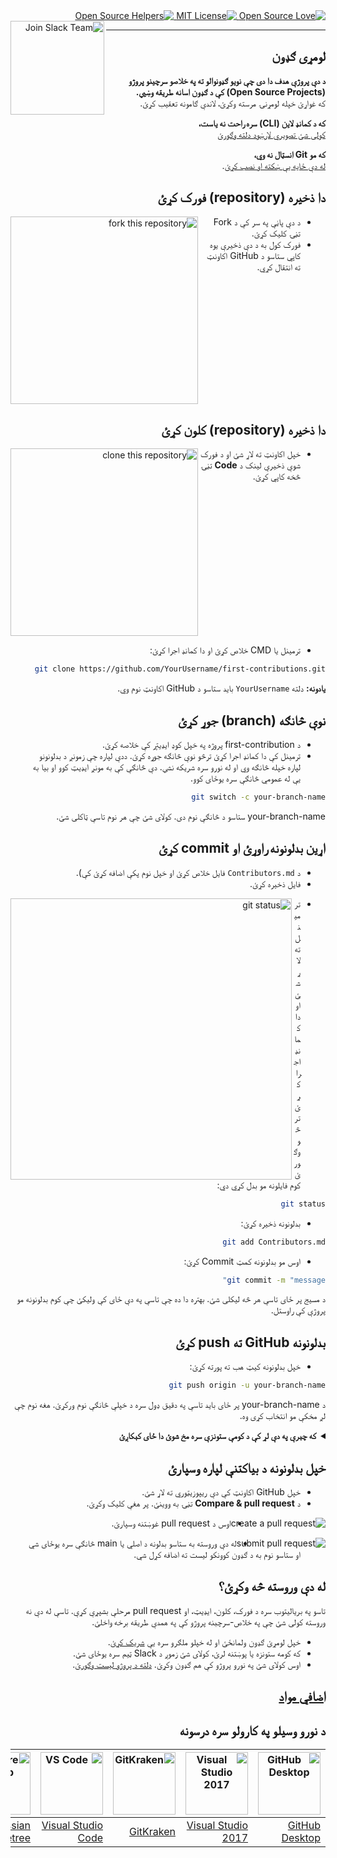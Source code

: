 <div dir="rtl" lang="ps">

<a href="https://github.com/ellerbrock/open-source-badges/">
  <img src="https://badges.frapsoft.com/os/v1/open-source.svg?v=103" alt="Open Source Love" />
</a>
<a href="https://opensource.org/licenses/MIT">
  <img src="https://img.shields.io/badge/License-MIT-green.svg" alt="MIT License" />
</a>
<a href="https://www.codetriage.com/roshanjossey/first-contributions">
  <img src="https://www.codetriage.com/roshanjossey/first-contributions/badges/users.svg" alt="Open Source Helpers" />
</a>
<a href="https://join.slack.com/t/firstcontributors/shared_invite/zt-1hg51qkgm-Xc7HxhsiPYNN3ofX2_I8FA">
  <img align="left" width="150" src="https://firstcontributions.github.io/assets/Readme/join-slack-team.png" alt="Join Slack Team" />
</a>

---

## لومړی ګډون

**د دې پروژې هدف دا دی چې نویو ګډونوالو ته په خلاصو سرچینو پروژو (Open Source Projects) کې د ګډون اسانه طریقه وښيي.**  
که غواړئ خپله لومړنۍ مرسته وکړئ، لاندې ګامونه تعقیب کړئ.

**که د کمانډ لاین (CLI) سره راحت نه یاست،**  
[کولی شئ تصویري لارښود دلته وګورئ](https://github.com/firstcontributions/first-contributions#tutorials-using-other-tools)

**که مو Git انسټال نه وي،**  
[له دې ځایه یې ښکته او نصب کړئ](https://help.github.com/articles/set-up-git/).

## دا ذخیره (repository) فورک کړئ

<img align="left" width="300" src="https://firstcontributions.github.io/assets/Readme/fork.png" alt="fork this repository" />

- د دې پاڼې په سر کې د Fork تڼۍ کلیک کړئ.
- فورک کول به د دې ذخیرې یوه کاپي ستاسو د GitHub اکاونټ ته انتقال کړي.

<br clear="all"/>

## دا ذخیره (repository) کلون کړئ

<img align="left" width="300" src="https://firstcontributions.github.io/assets/Readme/clone.png" alt="clone this repository" />

- خپل اکاونټ ته لاړ شئ او د فورک شوې ذخیرې لینک د **Code** تڼۍ څخه کاپي کړئ.

<br clear="all"/>

- ترمینل یا CMD خلاص کړئ او دا کمانډ اجرا کړئ:

```bash
git clone https://github.com/YourUsername/first-contributions.git
```

**یادونه:** دلته `YourUsername` باید ستاسو د GitHub اکاونټ نوم وي.

## نوې څانګه (branch) جوړ کړئ

- د first-contribution پروژه په خپل کوډ ایډیټر کې خلاصه کړئ.
- ترمینل کې دا کمانډ اجرا کړئ ترڅو نوې څانګه جوړه کړئ. ددې لپاره چې زمونږ د بدلونونو لپاره خپله څانګه وي او له نورو سره شریکه نشي. دې څانګې کې به مونږ ایډیټ کوو او بیا به یې له عمومي څانګې سره یوځای کوو.

```bash
git switch -c your-branch-name
```

your-branch-name ستاسو د څانګې نوم دی. کولای شئ چې هر نوم تاسې ټاکلی شئ.

## اړین بدلونونه راوړئ او commit کړئ

- د `Contributors.md` فایل خلاص کړئ او خپل نوم پکې اضافه کړئ کې).
- فایل ذخیره کړئ.

<img align="left" width="450" src="https://firstcontributions.github.io/assets/Readme/git-status.png" alt="git status" />

- ترمینل ته لاړ شئ او دا کمانډ اجرا کړئ ترڅو وګورئ کوم فایلونه مو بدل کړي دي:

```bash
git status
```

- بدلونونه ذخیره کړئ:

```bash
git add Contributors.md
```

- اوس مو بدلونونه کمټ Commit کړئ:

```bash
git commit -m "message"
```

د مسیج پر ځای تاسې هر څه لیکلی شئ. بهتره دا ده چې تاسې په دې ځای کې ولیکئ چې کوم بدلونونه مو پروژې کې راوستل.

## بدلونونه GitHub ته push کړئ

- خپل بدلونونه کیټ هب ته پورته کړئ:

```bash
git push origin -u your-branch-name
```

د your-branch-name پر ځای باید تاسې په دقیق ډول سره د خپلې څانګې نوم ورکړئ. هغه نوم چې لږ مخکې مو انتخاب کړی وه.

<details align="right" dir="rtl">
<summary><strong>که چېرې په دې لړ کې د کومې ستونزې سره مخ شوئ دا ځای کېکاږئ</strong></summary>

که چېرته ستاسې ستونزه داسي وي.

<div dir="ltr">
<pre>
remote: Support for password authentication was removed on August 13, 2021. Please use a personal access token instead.
remote: Please see https://github.blog/2020-12-15-token-authentication-requirements-for-git-operations/ for more information.
fatal: Authentication failed for 'https://github.com/&lt;your-username&gt;/first-contributions.git/
</pre>
<div>

[نو بیا دلته زده کړئ چې دا ستونزه څنګه حل کړئ](https://docs.github.com/en/authentication/connecting-to-github-with-ssh/adding-a-new-ssh-key-to-your-github-account)

</details>

## خپل بدلونونه د بیاکتنې لپاره وسپارئ

- خپل GitHub اکاونټ کې دې ریپوزیټوري ته لاړ شئ.
- د **Compare & pull request** تڼۍ به ووینئ. پر هغې کلیک وکړئ.

<img style="float: right;" src="https://firstcontributions.github.io/assets/Readme/compare-and-pull.png" alt="create a pull request" />

- اوس د pull request غوښتنه وسپارئ.

<img style="float: right;" src="https://firstcontributions.github.io/assets/Readme/submit-pull-request.png" alt="submit pull request" />

- له دې وروسته به ستاسو بدلونه د اصلي یا main څانګې سره یوځای شي او ستاسو نوم به د ګډون کوونکو لیست ته اضافه کړل شي.

## له دې وروسته څه وکړئ؟

تاسو په بریالیتوب سره د فورک، کلون، ایډیټ، او pull request مرحلې بشپړې کړې. تاسې له دې نه وروسته کولی شئ چې په خلاص-سرچېنه پروژو کې په همدې طریقه برخه واخلئ.

- خپل لومړئ ګډون ولمانځئ او له خپلو ملګرو سره یې [شریک کړئ](https://firstcontributions.github.io/#social-share).
- که کومه ستونزه یا پوښتنه لرئ، کولای شئ زموږ د Slack ټیم سره یوځای شئ.
- اوس کولای شئ په نورو پروژو کې هم ګډون وکړئ. [دلته د پروژو لیست وګورئ](https://firstcontributions.github.io/#project-list).

## <a href="additional-material/git_workflow_scenarios/additional-material.md">اضافي مواد</a>

## د نورو وسیلو په کارولو سره درسونه

| <a href="gui-tool-tutorials/github-desktop-tutorial.md"><img alt="GitHub Desktop" src="https://desktop.github.com/images/desktop-icon.svg" width="100"></a> | <a href="gui-tool-tutorials/github-windows-vs2017-tutorial.md"><img alt="Visual Studio 2017" src="https://upload.wikimedia.org/wikipedia/commons/c/cd/Visual_Studio_2017_Logo.svg" width="100"></a> | <a href="gui-tool-tutorials/gitkraken-tutorial.md"><img alt="GitKraken" src="https://firstcontributions.github.io/assets/gui-tool-tutorials/gitkraken-tutorial/gk-icon.png" width="100"></a> | <a href="gui-tool-tutorials/github-windows-vs-code-tutorial.md"><img alt="VS Code" src="https://upload.wikimedia.org/wikipedia/commons/1/1c/Visual_Studio_Code_1.35_icon.png" width=100></a> | <a href="gui-tool-tutorials/sourcetree-macos-tutorial.md"><img alt="Sourcetree App" src="https://wac-cdn.atlassian.com/dam/jcr:81b15cde-be2e-4f4a-8af7-9436f4a1b431/Sourcetree-icon-blue.svg" width=100></a> | <a href="gui-tool-tutorials/github-windows-intellij-tutorial.md"><img alt="IntelliJ IDEA" src="https://upload.wikimedia.org/wikipedia/commons/thumb/9/9c/IntelliJ_IDEA_Icon.svg/512px-IntelliJ_IDEA_Icon.svg.png" width=100></a> |
| ----------------------------------------------------------------------------------------------------------------------------------------------------------- | --------------------------------------------------------------------------------------------------------------------------------------------------------------------------------------------------- | -------------------------------------------------------------------------------------------------------------------------------------------------------------------------------------------- | -------------------------------------------------------------------------------------------------------------------------------------------------------------------------------------------- | ------------------------------------------------------------------------------------------------------------------------------------------------------------------------------------------------------------ | -------------------------------------------------------------------------------------------------------------------------------------------------------------------------------------------------------------------------------- |
| [GitHub Desktop](gui-tool-tutorials/github-desktop-tutorial.md)                                                                                             | [Visual Studio 2017](gui-tool-tutorials/github-windows-vs2017-tutorial.md)                                                                                                                          | [GitKraken](gui-tool-tutorials/gitkraken-tutorial.md)                                                                                                                                        | [Visual Studio Code](gui-tool-tutorials/github-windows-vs-code-tutorial.md)                                                                                                                  | [Atlassian Sourcetree](gui-tool-tutorials/sourcetree-macos-tutorial.md)                                                                                                                                      | [IntelliJ IDEA](gui-tool-tutorials/github-windows-intellij-tutorial.md)                                                                                                                                                          |

</div>